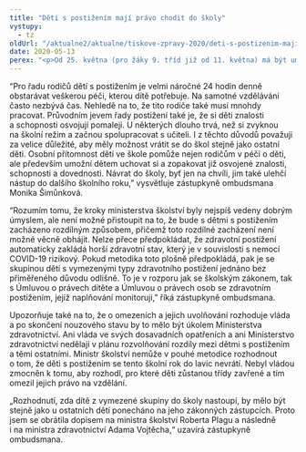 ```yaml
---
title: "Děti s postižením mají právo chodit do školy"
vystupy:
  - tz
oldUrl: "/aktualne2/aktualne/tiskove-zpravy-2020/deti-s-postizenim-maji-pravo-chodit-do-skoly/"
date: 2020-05-13
perex: "<p>Od 25. května (pro žáky 9. tříd již od 11. května) má být umožněn opětovný návrat dětí do základních škol. Rodiče si mohou vybrat, zda jejich děti budou v tomto školním roce školu navštěvovat. Ministerstvo školství však v metodice vymezilo, že se tato volba netýká dětí s postižením. Školy a třídy pro žáky s tělesným postižením, mentálním postižením, souběžným postižením více vadami, poruchami autistického spektra či závažnými poruchami chování mají zůstat do 30. června 2020 uzavřeny. Zástupkyně ombudsmana se proto obrátila dopisem na ministra školství, aby umožnil také dětem s postižením přístup ke vzdělání za stejných podmínek, jaké mají ostatní.</p>"
---
```


<!-- imported from the old website -->

<p>“Pro řadu rodičů dětí s postižením je velmi náročné 24 hodin denně obstarávat veškerou péči, kterou dítě potřebuje. Na samotné vzdělávání často nezbývá čas. Nehledě na to, že tito rodiče také musí mnohdy pracovat. Průvodním jevem řady postižení také je, že si děti znalosti a schopnosti osvojují pomaleji. U některých dlouho trvá, než si zvyknou na školní režim a začnou spolupracovat s učiteli. I z těchto důvodů považuji za velice důležité, aby měly možnost vrátit se do škol stejně jako ostatní děti. Osobní přítomnost dětí ve škole pomůže nejen rodičům v péči o děti, ale především umožní dětem uchovat si a zopakovat již osvojené znalosti, schopnosti a dovednosti. Návrat do školy, byť jen na chvíli, jim také ulehčí nástup do dalšího školního roku,” vysvětluje zástupkyně ombudsmana Monika Šimůnková.</p><p>“Rozumím tomu, že kroky ministerstva školství byly nejspíš vedeny dobrým úmyslem, ale není možné přistoupit na to, že bude s dětmi s postižením zacházeno rozdílným způsobem, přičemž toto rozdílné zacházení není možné věcně obhájit. Nelze přece předpokládat, že zdravotní postižení automaticky zakládá horší zdravotní stav, který je v souvislosti s nemocí COVID-19 rizikový. Pokud metodika toto plošně předpokládá, pak je se skupinou dětí s vymezenými typy zdravotního postižení jednáno bez přiměřeného důvodu odlišně. To je v rozporu jak se školským zákonem, tak s Úmluvou o právech dítěte a Úmluvou o právech osob se zdravotním postižením, jejíž naplňování monitoruji,” říká zástupkyně ombudsmana.</p><p>Upozorňuje také na to, že o omezeních a jejich uvolňování rozhoduje vláda a po skončení nouzového stavu by to mělo být úkolem Ministerstva zdravotnictví. Ani vláda ve svých dosavadních opatřeních a ani Ministerstvo zdravotnictví nedělají v plánu rozvolňování rozdíly mezi dětmi s postižením a těmi ostatními. Ministr školství nemůže v pouhé metodice rozhodnout o tom, že děti s postižením se tento školní rok do lavic nevrátí. Nebyl vládou zmocněn k tomu, aby rozhodl, pro které děti zůstanou třídy zavřené a tím omezil jejich právo na vzdělání.</p><p>„Rozhodnutí, zda dítě z vymezené skupiny do školy nastoupí, by mělo být stejně jako u ostatních dětí ponecháno na jeho zákonných zástupcích. Proto jsem se obrátila dopisem na ministra školství Roberta Plagu a následně i na ministra zdravotnictví Adama Vojtěcha,“ uzavírá zástupkyně ombudsmana.</p>

